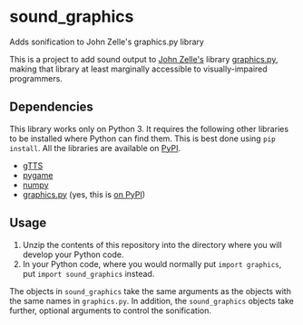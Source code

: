 # sound_graphics
Adds sonification to John Zelle's graphics.py library

This is a project to add sound output to [John Zelle's](https://mcsp.wartburg.edu/zelle/) library
[graphics.py](https://mcsp.wartburg.edu/zelle/python/graphics.py),
making that library at least marginally accessible to visually-impaired programmers.

## Dependencies

This library works only on Python 3.  It requires the following other libraries to be installed where Python can find them.  This is best done using `pip install`.  All the libraries are available on [PyPI](https://pypi.org/).

  * [gTTS](https://github.com/pndurette/gTTS)
  * [pygame](https://www.pygame.org/)
  * [numpy](https://www.numpy.org/)
  * [graphics.py](https://mcsp.wartburg.edu/zelle/python/graphics.py) (yes, this is [on PyPI](https://pypi.org/project/graphics.py/))

## Usage

  1.  Unzip the contents of this repository into the directory where you will develop your Python code.
  2.  In your Python code, where you would normally put `import graphics`, put `import sound_graphics` instead.
  
The objects in `sound_graphics` take the same arguments as the objects with the same names in `graphics.py`.  In addition,
the `sound_graphics` objects take further, optional arguments to control the sonification.
